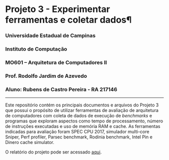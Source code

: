 # Projeto 3 - Experimentar ferramentas e coletar dados¶

### Universidade Estadual de Campinas

### Instituto de Computação

### MO601 – Arquitetura de Computadores II

### Prof. Rodolfo Jardim de Azevedo

### Aluno: Rubens de Castro Pereira - RA 217146

___

Este repositório contém os principais documentos e arquivos  do Projeto 3 que possui  o propósito de utilizar ferramentas de avaliação de arquitetura de computadores com coleta de dados de execução de _benchmarks_ e programas que exploram aspectos como tempo de processamento, número de instruções executadas e uso de memória RAM e cache. As ferramentas indicadas para avaliação foram SPEC CPU 2017, simulador multi-core Sniper, Perf profiler, Parsec benchmark, Rodinia benchmark, Intel Pin e Dinero cache simulator.

O relatório do projeto pode ser acessado [aqui](https://github.com/rubenscp/RCP-MO601-Project-03/blob/main/Projeto%2003%20-%20Relat%C3%B3rio%20-%20Rubens%20de%20Castro%20Pereira.pdf).